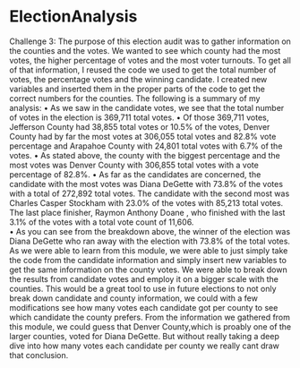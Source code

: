 # ElectionAnalysis
Challenge 3:
The purpose of this election audit was to gather information on the counties and the votes. We wanted to see which county had the most votes, the higher percentage of votes and the most voter turnouts. To get all of that information, I reused the code we used to get the total number of votes, the percentage votes and the winning candidate. I created new variables and inserted them in the proper parts of the code to get the correct numbers for the counties. The following is a summary of my analysis:
•	As we saw in the candidate votes, we see that the total number of votes in the election is 369,711 total votes. 
•	Of those 369,711 votes, Jefferson County had 38,855 total votes or 10.5% of the votes, Denver County had by far the most votes at 306,055 total votes and 82.8% vote percentage and Arapahoe County with 24,801 total votes with 6.7% of the votes. 
•	As stated above, the county with the biggest percentage and the most votes was Denver County with 306,855 total votes with a vote percentage of 82.8%.
•	As far as the candidates are concerned, the candidate with the most votes was Diana DeGette with 73.8% of the votes with a total of 272,892 total votes. The candidate with the second most was Charles Casper Stockham with 23.0% of the votes with 85,213 total votes. The last place finisher, Raymon Anthony Doane , who finished with the last 3.1% of the votes with a total vote count of 11,606.  
•	As you can see from the breakdown above, the winner of the election was Diana DeGette who ran away with the election with 73.8% of the total votes.  
As we were able to learn from this module, we were able to just simply take the code from the candidate information and simply insert new variables to get the same information on the county votes. We were able to break down the results from candidate votes and employ it on a bigger scale with the counties. This would be a great tool to use in future elections to not only break down candidate and county information, we could with a few modifications see how many votes each candidate got per county to see which candidate the county prefers. From the information we gathered from this module, we could guess that Denver County,which is proably one of the larger counties, voted for Diana DeGette. But without really taking a deep dive into how many votes each candidate per county we really cant draw that conclusion. 
